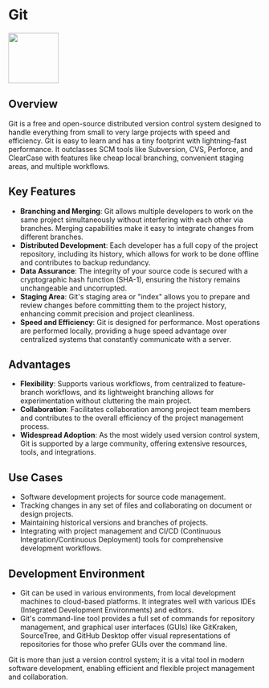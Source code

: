 # Git

<img src="https://cdn.freebiesupply.com/logos/large/2x/git-icon-logo-png-transparent.png" height="100">

## Overview

Git is a free and open-source distributed version control system designed to handle everything from small to very large projects with speed and efficiency. Git is easy to learn and has a tiny footprint with lightning-fast performance. It outclasses SCM tools like Subversion, CVS, Perforce, and ClearCase with features like cheap local branching, convenient staging areas, and multiple workflows.

## Key Features

- **Branching and Merging**: Git allows multiple developers to work on the same project simultaneously without interfering with each other via branches. Merging capabilities make it easy to integrate changes from different branches.
- **Distributed Development**: Each developer has a full copy of the project repository, including its history, which allows for work to be done offline and contributes to backup redundancy.
- **Data Assurance**: The integrity of your source code is secured with a cryptographic hash function (SHA-1), ensuring the history remains unchangeable and uncorrupted.
- **Staging Area**: Git's staging area or "index" allows you to prepare and review changes before committing them to the project history, enhancing commit precision and project cleanliness.
- **Speed and Efficiency**: Git is designed for performance. Most operations are performed locally, providing a huge speed advantage over centralized systems that constantly communicate with a server.

## Advantages

- **Flexibility**: Supports various workflows, from centralized to feature-branch workflows, and its lightweight branching allows for experimentation without cluttering the main project.
- **Collaboration**: Facilitates collaboration among project team members and contributes to the overall efficiency of the project management process.
- **Widespread Adoption**: As the most widely used version control system, Git is supported by a large community, offering extensive resources, tools, and integrations.

## Use Cases

- Software development projects for source code management.
- Tracking changes in any set of files and collaborating on document or design projects.
- Maintaining historical versions and branches of projects.
- Integrating with project management and CI/CD (Continuous Integration/Continuous Deployment) tools for comprehensive development workflows.

## Development Environment

- Git can be used in various environments, from local development machines to cloud-based platforms. It integrates well with various IDEs (Integrated Development Environments) and editors.
- Git's command-line tool provides a full set of commands for repository management, and graphical user interfaces (GUIs) like GitKraken, SourceTree, and GitHub Desktop offer visual representations of repositories for those who prefer GUIs over the command line.

Git is more than just a version control system; it is a vital tool in modern software development, enabling efficient and flexible project management and collaboration.
